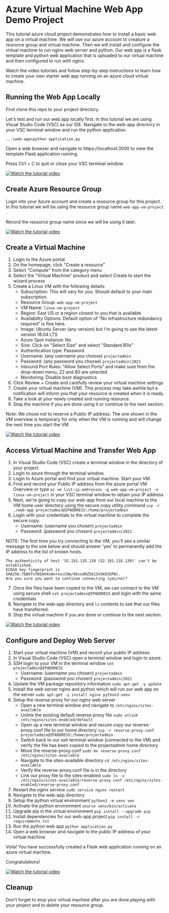 # Azure Virtual Machine Web App Demo Project
 
 This tutorial azure cloud project demonstrates how to install a basic web app on a virtual machine. We will use our azure account to creature a resource group and virtual machine. Then we will install and configure the virtual machine to run nginx web server and python. Our web app is a flask template and python web application that is uploaded to our virtual machine and then configured to run with nginx.
 
 Watch the video tutorials and follow step-by-step instructions to learn how to create your own starter web app running on an azure cloud virtual machine.

## Running the Web App Locally

First clone this repo to your project directory. 

Let's test and run our web app locally first. In this tutorial we are using Visual Studio Code (VSC) as our IDE. Navigate to the web-app directory in your VSC terminal window and run the python application. 

`...\web-app>python application.py`

Open a web browser and navigate to https://localhost:3000 to view the template Flask application running. 

Press Ctrl + C to quit or close your VSC terminal window.

[![Watch the tutorial video](/images/RunFlaskPythonLocallyPoster.jpg)](https://youtu.be/vriPs8FYYSU "Video Tutorial - How to run Flask Python web app locally")

## Create Azure Resource Group

Login into your Azure account and create a resource group for this project. In this tutorial we will be using the resource group name `web-app-vm-project` .

Record the resource group name since we will be using it later.

[![Watch the tutorial video](/images/CreateResourceGroupPoster.jpg)](https://youtu.be/7cv4tIqOJAo "Video Tutorial - How to Create a Resource Group")

## Create a Virtual Machine

1. Login to the Azure portal. 
2. On the homepage, click "Create a resource"
3. Select "Compute" from the category menu
4. Select the "Virtual Machine" product and select Create to start the wizard process
5. Create a Linux VM with the following details:
   - Subscription: This will vary for you. Should default to your main subscription.
   - Resource Group: `web-app-vm-project`
   - VM Name: `linux-vm-project`
   - Region: East US or a region closest to you that is available
   - Availability Options: Default option of "No infrastructure redundancy required" is fine here.
   - Image: Ubuntu Server (any version) but I'm going to use the latest version 18.04 LTS
   - Azure Spot instance: No
   - Size: Click on "Select Size" and select "Standard B1ls"
   - Authentication type: Password
   - Username: (any username you choose) `projectadmin`
   - Password: (any password you choose) `projectadmin|2021`
   - Inbound Port Rules: "Allow Select Ports" and make sure from the drop-down menu, 22 and 80 are selected
   - Monitoring: Disable boot diagnostics
6. Click Review + Create and carefully review your virtual machine settings 
7. Create your virtual machine (VM). This process may take awhile but a notification will inform you that your resource is created when it is ready.
8. Take a look at your newly created and running resource.
9. Stop the machine if you are done using it or continue to the next section.   

Note: We chose not to reserve a Public IP address. The one shown in the VM overview is temporary for only when the VM is running and will change the next time you start the VM.

[![Watch the tutorial video](/images/CreateVirtualMachinePoster.jpg)](https://youtu.be/oKk8BR2s7Ho "Video Tutorial - How to Create a Virtual Machine")

## Access Virtual Machine and Transfer Web App

1. In Visual Studio Code (VSC) create a terminal window in the directory of your project. 
2. Login to azure through the terminal window.
3. Login to Azure portal and find your virtual machine. Start your VM.
4. Find and record your Public IP address from the azure portal VM Overview or type `az vm list-ip-addresses -g web-app-vm-project -n linux-vm-project` in your VSC terminal window to obtain your IP address
5. Next, we're going to copy our web-app from our local machine to the VM home user directory using the secure copy utility command `scp -r ./web-app projectadmin@IPADDRESS:/home/projectadmin`
6. Login with your credentials to the virtual machine to complete the secure copy.
   - Username: (username you chosen) `projectadmin`
   - Password: (password you chosen) `projectadmin|2021`

NOTE: The first time you try connecting to the VM, you'll see a similar message to the one below and should answer 'yes' to permanently add the IP address to the list of known hosts.
```
The authenticity of host '52.191.135.139 (52.191.135.139)' can't be established.
ECDSA key fingerprint is SHA256:7bBVTsYNImhXxAn+xscCHm/OkcodHZS615VSKO3GP8c.
Are you sure you want to continue connecting (yes/no)?
```
7. Once the files have been copied to the VM, we can connect to the VM using secure shell `ssh projectadmin@IPADDRESS` and login with the same credentials
8. Navigate to the web-app directory and `ls` contents to see that our files have transferred.
9. Stop the virtual machine if you are done or continue to the next section. 

[![Watch the tutorial video](/images/CopyFilesToVirtualMachinePoster.jpg)](https://youtu.be/6_ZMbPsve20 "Video Tutorial - How to Copy Files to a Virtual Machine")

## Configure and Deploy Web Server

1. Start your virtual machine (VM) and record your public IP address
2. In Visual Studio Code (VSC) open a terminal window and login to azure.
3. SSH login to your VM in the terminal window `ssh projectadmin@IPADDRESS`
   - Username: (username you chosen) `projectadmin`
   - Password: (password you chosen) `projectadmin|2021`
4. Update the VM package repository information `sudo apt-get -y update`
5. Install the web server nginx and python which will run our web app on the server `sudo apt-get -y install nginx python3-venv`
6. Setup the reverse proxy for our nginx web server
   - Open a new terminal window and navigate to `/etc/nginx/sites-available`
   - Unlink the existing default reverse proxy file `sudo unlink /etc/nginx/sites-enabled/default`
   - Open up a new terminal window and secure copy our reverse-proxy.conf file to our home directory `scp -r reverse-proxy.conf projectadmin@IPADDRESS:/home/projectadmin`
   - Switch back to our ssh terminal window (connected to the VM) and verify the file has been copied to the projectadmin home directory
   - Move the reverse-proxy.conf `sudo mv reverse-proxy.conf /etc/nginx/sites-available`
   - Navigate to the sites-available directory `cd /etc/nginx/sites-available`
   - Verify the reverse-proxy.conf file is in the directory
   - Link our proxy file to the sites-enabled `sudo ln -s /etc/nginx/sites-available/reverse-proxy.conf /etc/nginx/sites-enabled/reverse-proxy.conf`
7. Restart the nginx service `sudo service nginx restart`
8. Navigate to the web-app directory 
9. Setup the python virtual environment `python3 -m venv ven`
10. Activate the python environment `source venv/bin/activate`
11. Upgrade pip in the virtual environment `pip install --upgrade pip`
12. Install dependencies for our web-app project `pip install -r requirements.txt`
13. Run the python web app `python application.py`
14. Open a web browser and navigate to the public IP address of your virtual machine

Voila! You have successfully created a Flask web application running on an azure virtual machine. 

Congratulations!

[![Watch the tutorial video](/images/ConfigureandDeployWebServerPoster.jpg)](https://youtu.be/xZwO4P_xj9E "Video Tutorial - How to Configure and Deploy a Web Server")

## Cleanup

Don't forget to stop your virtual machine after you are done playing with your project and to delete your resource group. 
